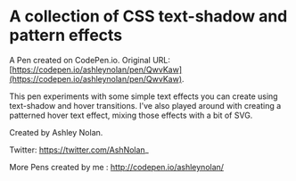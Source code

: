 # A collection of CSS text-shadow and pattern effects

A Pen created on CodePen.io. Original URL: [https://codepen.io/ashleynolan/pen/QwvKaw](https://codepen.io/ashleynolan/pen/QwvKaw).

This pen experiments with some simple text effects you can create using text-shadow and hover transitions.  I’ve also played around with creating a patterned hover text effect, mixing those effects with a bit of SVG.

Created by Ashley Nolan.

Twitter: https://twitter.com/AshNolan_

More Pens created by me : http://codepen.io/ashleynolan/
